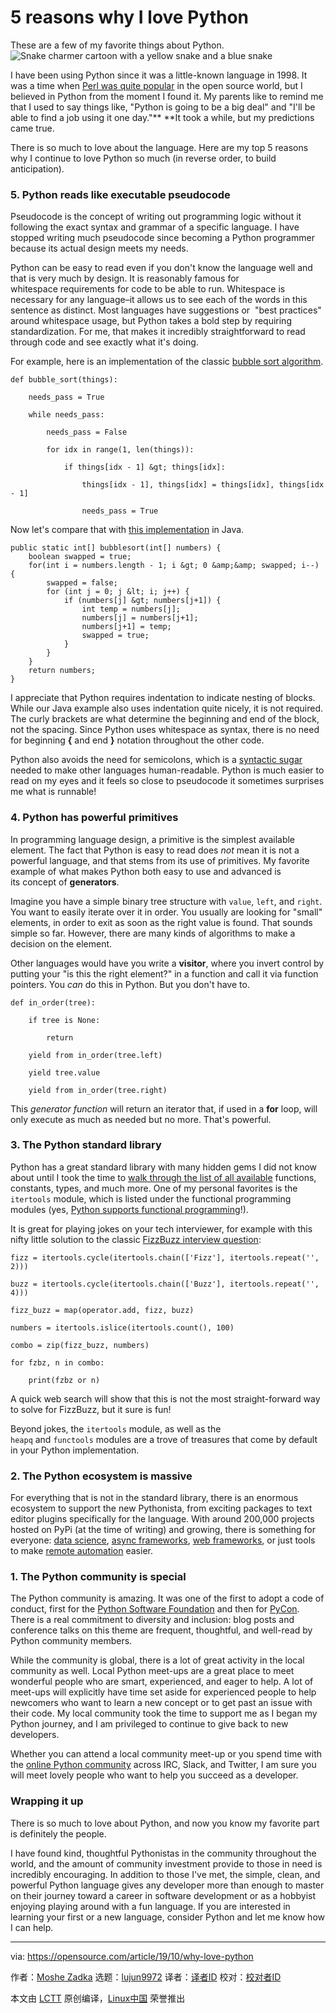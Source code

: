 [#]: collector: (lujun9972)
[#]: translator: (osu-zxf)
[#]: reviewer: ( )
[#]: publisher: ( )
[#]: url: ( )
[#]: subject: (5 reasons why I love Python)
[#]: via: (https://opensource.com/article/19/10/why-love-python)
[#]: author: (Moshe Zadka https://opensource.com/users/moshez)

5 reasons why I love Python
======
These are a few of my favorite things about Python.
![Snake charmer cartoon with a yellow snake and a blue snake][1]

I have been using Python since it was a little-known language in 1998. It was a time when [Perl was quite popular][2] in the open source world, but I believed in Python from the moment I found it. My parents like to remind me that I used to say things like, "Python is going to be a big deal" and "I'll be able to find a job using it one day."** **It took a while, but my predictions came true.

There is so much to love about the language. Here are my top 5 reasons why I continue to love Python so much (in reverse order, to build anticipation).

### 5\. Python reads like executable pseudocode

Pseudocode is the concept of writing out programming logic without it following the exact syntax and grammar of a specific language. I have stopped writing much pseudocode since becoming a Python programmer because its actual design meets my needs.

Python can be easy to read even if you don't know the language well and that is very much by design. It is reasonably famous for whitespace requirements for code to be able to run. Whitespace is necessary for any language–it allows us to see each of the words in this sentence as distinct. Most languages have suggestions or  "best practices" around whitespace usage, but Python takes a bold step by requiring standardization. For me, that makes it incredibly straightforward to read through code and see exactly what it's doing.

For example, here is an implementation of the classic [bubble sort algorithm][3].


```
def bubble_sort(things):

    needs_pass = True

    while needs_pass:

        needs_pass = False

        for idx in range(1, len(things)):

            if things[idx - 1] &gt; things[idx]:

                things[idx - 1], things[idx] = things[idx], things[idx - 1]

                needs_pass = True
```

Now let's compare that with [this implementation][4] in Java.


```
public static int[] bubblesort(int[] numbers) {
    boolean swapped = true;
    for(int i = numbers.length - 1; i &gt; 0 &amp;&amp; swapped; i--) {
        swapped = false;
        for (int j = 0; j &lt; i; j++) {
            if (numbers[j] &gt; numbers[j+1]) {
                int temp = numbers[j];
                numbers[j] = numbers[j+1];
                numbers[j+1] = temp;
                swapped = true;
            }
        }
    }
    return numbers;
}
```

I appreciate that Python requires indentation to indicate nesting of blocks. While our Java example also uses indentation quite nicely, it is not required. The curly brackets are what determine the beginning and end of the block, not the spacing. Since Python uses whitespace as syntax, there is no need for beginning **{** and end **}** notation throughout the other code. 

Python also avoids the need for semicolons, which is a [syntactic sugar][5] needed to make other languages human-readable. Python is much easier to read on my eyes and it feels so close to pseudocode it sometimes surprises me what is runnable!

### 4\. Python has powerful primitives

In programming language design, a primitive is the simplest available element. The fact that Python is easy to read does _not_ mean it is not a powerful language, and that stems from its use of primitives. My favorite example of what makes Python both easy to use and advanced is its concept of **generators**. 

Imagine you have a simple binary tree structure with `value`, `left`, and `right`. You want to easily iterate over it in order. You usually are looking for "small" elements, in order to exit as soon as the right value is found. That sounds simple so far. However, there are many kinds of algorithms to make a decision on the element.

Other languages would have you write a **visitor**, where you invert control by putting your "is this the right element?" in a function and call it via function pointers. You _can_ do this in Python. But you don't have to.


```
def in_order(tree):

    if tree is None:

        return

    yield from in_order(tree.left)

    yield tree.value

    yield from in_order(tree.right)
```

This _generator function_ will return an iterator that, if used in a **for** loop, will only execute as much as needed but no more. That's powerful.

### 3\. The Python standard library

Python has a great standard library with many hidden gems I did not know about until I took the time to [walk through the list of all available][6] functions, constants, types, and much more. One of my personal favorites is the `itertools` module, which is listed under the functional programming modules (yes, [Python supports functional programming][7]!).

It is great for playing jokes on your tech interviewer, for example with this nifty little solution to the classic [FizzBuzz interview question][8]:


```
fizz = itertools.cycle(itertools.chain(['Fizz'], itertools.repeat('', 2)))

buzz = itertools.cycle(itertools.chain(['Buzz'], itertools.repeat('', 4)))

fizz_buzz = map(operator.add, fizz, buzz)

numbers = itertools.islice(itertools.count(), 100)

combo = zip(fizz_buzz, numbers)

for fzbz, n in combo:

    print(fzbz or n)
```

A quick web search will show that this is not the most straight-forward way to solve for FizzBuzz, but it sure is fun!

Beyond jokes, the `itertools` module, as well as the `heapq` and `functools` modules are a trove of treasures that come by default in your Python implementation.

### 2\. The Python ecosystem is massive

For everything that is not in the standard library, there is an enormous ecosystem to support the new Pythonista, from exciting packages to text editor plugins specifically for the language. With around 200,000 projects hosted on PyPi (at the time of writing) and growing, there is something for everyone: [data science][9], [async frameworks][10], [web frameworks][11], or just tools to make [remote automation][12] easier.

### 1\. The Python community is special

The Python community is amazing. It was one of the first to adopt a code of conduct, first for the [Python Software Foundation][13] and then for [PyCon][14]. There is a real commitment to diversity and inclusion: blog posts and conference talks on this theme are frequent, thoughtful, and well-read by Python community members.

While the community is global, there is a lot of great activity in the local community as well. Local Python meet-ups are a great place to meet wonderful people who are smart, experienced, and eager to help. A lot of meet-ups will explicitly have time set aside for experienced people to help newcomers who want to learn a new concept or to get past an issue with their code. My local community took the time to support me as I began my Python journey, and I am privileged to continue to give back to new developers.

Whether you can attend a local community meet-up or you spend time with the [online Python community][15] across IRC, Slack, and Twitter, I am sure you will meet lovely people who want to help you succeed as a developer. 

### Wrapping it up

There is so much to love about Python, and now you know my favorite part is definitely the people.

I have found kind, thoughtful Pythonistas in the community throughout the world, and the amount of community investment provide to those in need is incredibly encouraging. In addition to those I've met, the simple, clean, and powerful Python language gives any developer more than enough to master on their journey toward a career in software development or as a hobbyist enjoying playing around with a fun language. If you are interested in learning your first or a new language, consider Python and let me know how I can help.

--------------------------------------------------------------------------------

via: https://opensource.com/article/19/10/why-love-python

作者：[Moshe Zadka][a]
选题：[lujun9972][b]
译者：[译者ID](https://github.com/译者ID)
校对：[校对者ID](https://github.com/校对者ID)

本文由 [LCTT](https://github.com/LCTT/TranslateProject) 原创编译，[Linux中国](https://linux.cn/) 荣誉推出

[a]: https://opensource.com/users/moshez
[b]: https://github.com/lujun9972
[1]: https://opensource.com/sites/default/files/styles/image-full-size/public/lead-images/getting_started_with_python.png?itok=MFEKm3gl (Snake charmer cartoon with a yellow snake and a blue snake)
[2]: https://opensource.com/article/19/8/command-line-heroes-perl
[3]: https://en.wikipedia.org/wiki/Bubble_sort
[4]: https://en.wikibooks.org/wiki/Algorithm_Implementation/Sorting/Bubble_sort#Java
[5]: https://en.wikipedia.org/wiki/Syntactic_sugar
[6]: https://docs.python.org/3/library/
[7]: https://opensource.com/article/19/10/python-programming-paradigms
[8]: https://en.wikipedia.org/wiki/Fizz_buzz
[9]: https://pypi.org/project/pandas/
[10]: https://pypi.org/project/Twisted/
[11]: https://pypi.org/project/Django/
[12]: https://pypi.org/project/paramiko/
[13]: https://www.python.org/psf/conduct/
[14]: https://us.pycon.org/2019/about/code-of-conduct/
[15]: https://www.python.org/community/
